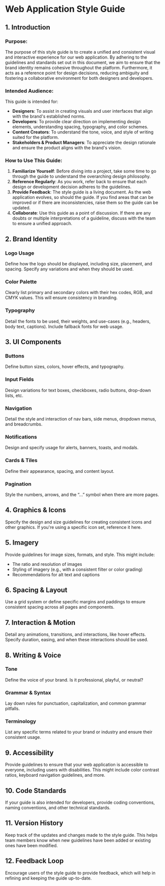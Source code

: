 # Web Application Style Guide

## 1. Introduction

### Purpose:

The purpose of this style guide is to create a unified and consistent visual and interactive experience for our web application. By adhering to the guidelines and standards set out in this document, we aim to ensure that the brand identity remains cohesive throughout the platform. Furthermore, it acts as a reference point for design decisions, reducing ambiguity and fostering a collaborative environment for both designers and developers.

### Intended Audience:

This guide is intended for:

- **Designers**: To assist in creating visuals and user interfaces that align with the brand's established norms.
- **Developers**: To provide clear direction on implementing design elements, understanding spacing, typography, and color schemes.
- **Content Creators**: To understand the tone, voice, and style of writing suited for the platform.
- **Stakeholders & Product Managers**: To appreciate the design rationale and ensure the product aligns with the brand's vision.

### How to Use This Guide:

1. **Familiarize Yourself**: Before diving into a project, take some time to go through the guide to understand the overarching design philosophy.
2. **Reference Regularly**: As you work, refer back to ensure that each design or development decision adheres to the guidelines.
3. **Provide Feedback**: The style guide is a living document. As the web application evolves, so should the guide. If you find areas that can be improved or if there are inconsistencies, raise them so the guide can be updated.
4. **Collaborate**: Use this guide as a point of discussion. If there are any doubts or multiple interpretations of a guideline, discuss with the team to ensure a unified approach.


## 2. Brand Identity

### Logo Usage

Define how the logo should be displayed, including size, placement, and spacing. Specify any variations and when they should be used.

### Color Palette

Clearly list primary and secondary colors with their hex codes, RGB, and CMYK values. This will ensure consistency in branding.

### Typography

Detail the fonts to be used, their weights, and use-cases (e.g., headers, body text, captions). Include fallback fonts for web usage.

## 3. UI Components

### Buttons

Define button sizes, colors, hover effects, and typography.

### Input Fields

Design variations for text boxes, checkboxes, radio buttons, drop-down lists, etc.

### Navigation

Detail the style and interaction of nav bars, side menus, dropdown menus, and breadcrumbs.

### Notifications

Design and specify usage for alerts, banners, toasts, and modals.

### Cards & Tiles

Define their appearance, spacing, and content layout.

### Pagination

Style the numbers, arrows, and the “...” symbol when there are more pages.

## 4. Graphics & Icons

Specify the design and size guidelines for creating consistent icons and other graphics. If you're using a specific icon set, reference it here.

## 5. Imagery

Provide guidelines for image sizes, formats, and style. This might include:

- The ratio and resolution of images
- Styling of imagery (e.g., with a consistent filter or color grading)
- Recommendations for alt text and captions

## 6. Spacing & Layout

Use a grid system or define specific margins and paddings to ensure consistent spacing across all pages and components.

## 7. Interaction & Motion

Detail any animations, transitions, and interactions, like hover effects. Specify duration, easing, and when these interactions should be used.

## 8. Writing & Voice

### Tone

Define the voice of your brand. Is it professional, playful, or neutral?

### Grammar & Syntax

Lay down rules for punctuation, capitalization, and common grammar pitfalls.

### Terminology

List any specific terms related to your brand or industry and ensure their consistent usage.

## 9. Accessibility

Provide guidelines to ensure that your web application is accessible to everyone, including users with disabilities. This might include color contrast ratios, keyboard navigation guidelines, and more.

## 10. Code Standards

If your guide is also intended for developers, provide coding conventions, naming conventions, and other technical standards.

## 11. Version History

Keep track of the updates and changes made to the style guide. This helps team members know when new guidelines have been added or existing ones have been modified.

## 12. Feedback Loop

Encourage users of the style guide to provide feedback, which will help in refining and keeping the guide up-to-date.
